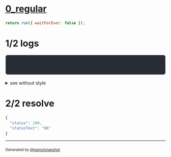 # [0_regular](../../request_handling_timeout.test.mjs#L29)

```js
return run({ waitForEver: false });
```

# 1/2 logs

![img](log_group.svg)

<details>
  <summary>see without style</summary>

```console
server started at http://127.0.0.1
GET http://127.0.0.1/
  200 OK
```

</details>


# 2/2 resolve

```js
{
  "status": 200,
  "statusText": "OK"
}
```

---

<sub>
  Generated by <a href="https://github.com/jsenv/core/tree/main/packages/tooling/snapshot">@jsenv/snapshot</a>
</sub>
